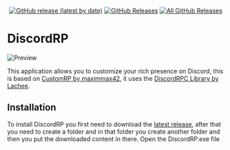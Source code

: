 <p align=center>
  <a href="https://github.com/ghostkiller967/DiscordRP/releases/latest"><img alt="GitHub release (latest by date)" src="https://img.shields.io/github/v/tag/ghostkiller967/DiscordRP?color=19e2e2&label=latest&logo=github"></a>
  <a href="https://github.com/ghostkiller967/DiscordRP/releases/latest"><img alt="GitHub Releases" src="https://img.shields.io/github/downloads/ghostkiller967/DiscordRP/latest/total?color=19e2e2&label=downloads&logo=github"></a>
  <a href="https://github.com/ghostkiller967/DiscordRP/releases"><img alt="All GitHub Releases" src="https://img.shields.io/github/downloads/ghostkiller967/DiscordRP/total?color=19e2e2&label=total%20downloads&logo=github"></a>
</p>

# DiscordRP
![Preview](https://i.imgur.com/DENM02V.png)

This application allows you to customize your rich presence on Discord, this is based on [CustomRP by maximmax42](https://github.com/maximmax42/Discord-CustomRP),
it uses the [DiscordRPC Library by Lachee](https://github.com/Lachee/discord-rpc-csharp).

## Installation

To install DiscordRP you first need to download the [latest release](https://github.com/ghostkiller967/DiscordRP/releases/latest), after that you need to create a folder and in that folder you create another folder and then you put the downloaded content in there. Open the DiscordRP.exe file
